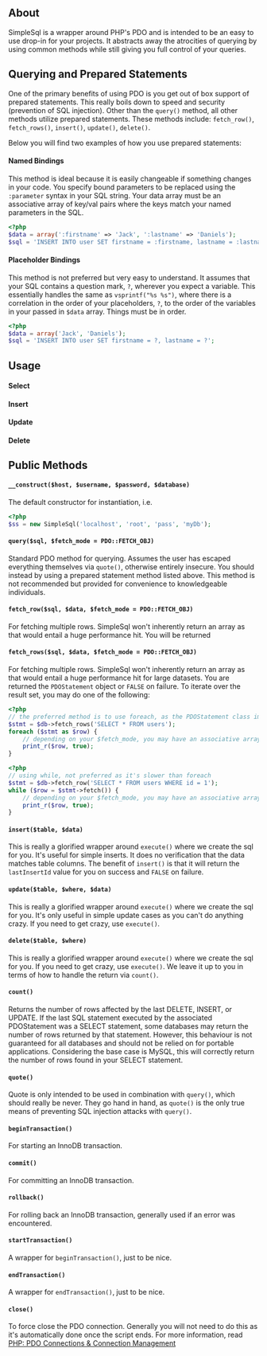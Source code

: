 ## About ##
SimpleSql is a wrapper around PHP's PDO and is intended to be an easy to use drop-in for your projects. It abstracts away
the atrocities of querying by using common methods while still giving you full control of your queries.

## Querying and Prepared Statements ##
One of the primary benefits of using PDO is you get out of box support of prepared statements. This really boils down
to speed and security (prevention of SQL injection). Other than the `query()` method, all other methods utilize
prepared statements. These methods include: `fetch_row()`, `fetch_rows()`, `insert()`, `update()`, `delete()`.

Below you will find two examples of how you use prepared statements:

#### Named Bindings ####
This method is ideal because it is easily changeable if something changes in your code. You specify bound parameters
to be replaced using the `:parameter` syntax in your SQL string. Your data array must be an associative array of
key/val pairs where the keys match your named parameters in the SQL.

```php
<?php
$data = array(':firstname' => 'Jack', ':lastname' => 'Daniels');
$sql = 'INSERT INTO user SET firstname = :firstname, lastname = :lastname';
```

#### Placeholder Bindings ####
This method is not preferred but very easy to understand. It assumes that your SQL contains a question mark, `?`,
wherever you expect a variable. This essentially handles the same as `vsprintf("%s %s")`, where there is a correlation
in the order of your placeholders, `?`, to the order of the variables in your passed in `$data` array. Things
must be in order.

```php
<?php
$data = array('Jack', 'Daniels');
$sql = 'INSERT INTO user SET firstname = ?, lastname = ?';
```


## Usage ##

#### Select ####

#### Insert ####

#### Update ####

#### Delete ####


## Public Methods ##

#### `__construct($host, $username, $password, $database)` ####
The default constructor for instantiation, i.e.

```php
<?php
$ss = new SimpleSql('localhost', 'root', 'pass', 'myDb');
```

#### `query($sql, $fetch_mode = PDO::FETCH_OBJ)` ####
Standard PDO method for querying. Assumes the user has escaped
everything themselves via `quote()`, otherwise entirely insecure.
You should instead by using a prepared statement method listed above.
This method is not recommended but provided for convenience to
knowledgeable individuals.

#### `fetch_row($sql, $data, $fetch_mode = PDO::FETCH_OBJ)` ####
For fetching multiple rows. SimpleSql won't inherently return an array
as that would entail a huge performance hit. You will be returned

#### `fetch_rows($sql, $data, $fetch_mode = PDO::FETCH_OBJ)` ####
For fetching multiple rows. SimpleSql won't inherently return an array
as that would entail a huge performance hit for large datasets. You are
returned the `PDOStatement` object or `FALSE` on failure. To iterate over
the result set, you may do one of the following:

```php
<?php
// the preferred method is to use foreach, as the PDOStatement class implements the Traversible interface
$stmt = $db->fetch_rows('SELECT * FROM users');
foreach ($stmt as $row) {
    // depending on your $fetch_mode, you may have an associative array, numerically indexed array, object, or both
    print_r($row, true);
}
```

```php
<?php
// using while, not preferred as it's slower than foreach
$stmt = $db->fetch_row('SELECT * FROM users WHERE id = 1');
while ($row = $stmt->fetch()) {
    // depending on your $fetch_mode, you may have an associative array, numerically indexed array, object, or both
    print_r($row, true);
}
```

#### `insert($table, $data)` ####
This is really a glorified wrapper around `execute()` where we create the sql
for you. It's useful for simple inserts. It does no verification that the data
matches table columns. The benefit of `insert()` is that it will return the
`lastInsertId` value for you on success and `FALSE` on failure.

#### `update($table, $where, $data)` ####
This is really a glorified wrapper around `execute()` where we create the
sql for you. It's only useful in simple update cases as you can't do anything
crazy. If you need to get crazy, use `execute()`.

#### `delete($table, $where)` ####
This is really a glorified wrapper around `execute()` where we create the
sql for you. If you need to get crazy, use `execute()`. We leave it up to you
in terms of how to handle the return via `count()`.

#### `count()` ####
Returns the number of rows affected by the last DELETE, INSERT, or UPDATE.
If the last SQL statement executed by the associated PDOStatement was a
SELECT statement, some databases may return the number of rows returned
by that statement. However, this behaviour is not guaranteed for all
databases and should not be relied on for portable applications. Considering
the base case is MySQL, this will correctly return the number of rows found
in your SELECT statement.

#### `quote()` ####
Quote is only intended to be used in combination with `query()`, which should
really be never. They go hand in hand, as `quote()` is the only true means of
preventing SQL injection attacks with `query()`.

#### `beginTransaction()` ####
For starting an InnoDB transaction.

#### `commit()` ####
For committing an InnoDB transaction.

#### `rollback()` ####
For rolling back an InnoDB transaction, generally used if an error was encountered.

#### `startTransaction()` ####
A wrapper for `beginTransaction()`, just to be nice.

#### `endTransaction()` ####
A wrapper for `endTransaction()`, just to be nice.

#### `close()` ####
To force close the PDO connection. Generally you will not need to do this as
it's automatically done once the script ends. For more information, read
[PHP: PDO Connections & Connection Management](http://us.php.net/manual/en/pdo.connections.php)
